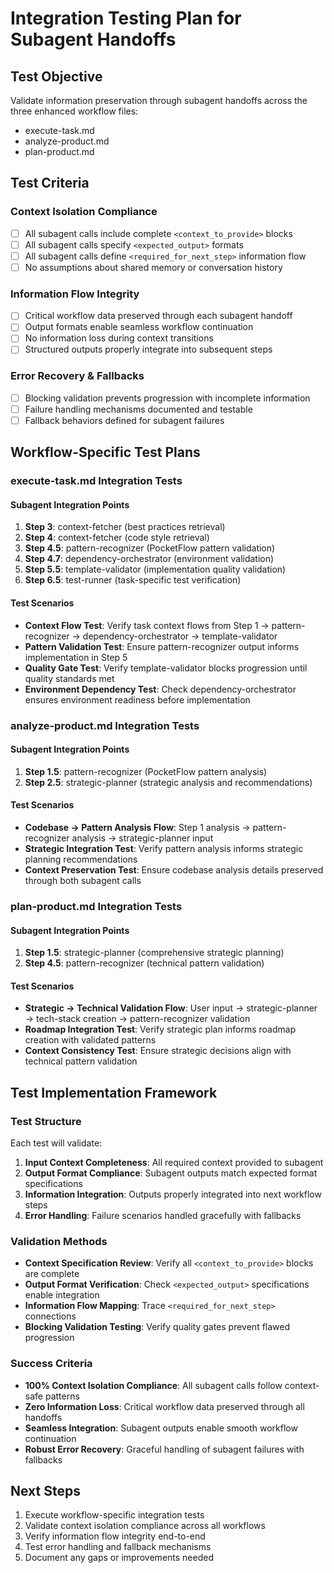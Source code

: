 # Integration Testing Plan for Subagent Handoffs

## Test Objective
Validate information preservation through subagent handoffs across the three enhanced workflow files:
- execute-task.md 
- analyze-product.md
- plan-product.md

## Test Criteria

### Context Isolation Compliance
- [ ] All subagent calls include complete `<context_to_provide>` blocks
- [ ] All subagent calls specify `<expected_output>` formats
- [ ] All subagent calls define `<required_for_next_step>` information flow
- [ ] No assumptions about shared memory or conversation history

### Information Flow Integrity  
- [ ] Critical workflow data preserved through each subagent handoff
- [ ] Output formats enable seamless workflow continuation
- [ ] No information loss during context transitions
- [ ] Structured outputs properly integrate into subsequent steps

### Error Recovery & Fallbacks
- [ ] Blocking validation prevents progression with incomplete information
- [ ] Failure handling mechanisms documented and testable
- [ ] Fallback behaviors defined for subagent failures

## Workflow-Specific Test Plans

### execute-task.md Integration Tests

#### Subagent Integration Points
1. **Step 3**: context-fetcher (best practices retrieval)
2. **Step 4**: context-fetcher (code style retrieval) 
3. **Step 4.5**: pattern-recognizer (PocketFlow pattern validation)
4. **Step 4.7**: dependency-orchestrator (environment validation)
5. **Step 5.5**: template-validator (implementation quality validation)
6. **Step 6.5**: test-runner (task-specific test verification)

#### Test Scenarios
- **Context Flow Test**: Verify task context flows from Step 1 → pattern-recognizer → dependency-orchestrator → template-validator
- **Pattern Validation Test**: Ensure pattern-recognizer output informs implementation in Step 5
- **Quality Gate Test**: Verify template-validator blocks progression until quality standards met
- **Environment Dependency Test**: Check dependency-orchestrator ensures environment readiness before implementation

### analyze-product.md Integration Tests

#### Subagent Integration Points
1. **Step 1.5**: pattern-recognizer (PocketFlow pattern analysis)
2. **Step 2.5**: strategic-planner (strategic analysis and recommendations)

#### Test Scenarios
- **Codebase → Pattern Analysis Flow**: Step 1 analysis → pattern-recognizer analysis → strategic-planner input
- **Strategic Integration Test**: Verify pattern analysis informs strategic planning recommendations
- **Context Preservation Test**: Ensure codebase analysis details preserved through both subagent calls

### plan-product.md Integration Tests

#### Subagent Integration Points  
1. **Step 1.5**: strategic-planner (comprehensive strategic planning)
2. **Step 4.5**: pattern-recognizer (technical pattern validation)

#### Test Scenarios
- **Strategic → Technical Validation Flow**: User input → strategic-planner → tech-stack creation → pattern-recognizer validation
- **Roadmap Integration Test**: Verify strategic plan informs roadmap creation with validated patterns
- **Context Consistency Test**: Ensure strategic decisions align with technical pattern validation

## Test Implementation Framework

### Test Structure
Each test will validate:
1. **Input Context Completeness**: All required context provided to subagent
2. **Output Format Compliance**: Subagent outputs match expected format specifications  
3. **Information Integration**: Outputs properly integrated into next workflow steps
4. **Error Handling**: Failure scenarios handled gracefully with fallbacks

### Validation Methods
- **Context Specification Review**: Verify all `<context_to_provide>` blocks are complete
- **Output Format Verification**: Check `<expected_output>` specifications enable integration
- **Information Flow Mapping**: Trace `<required_for_next_step>` connections
- **Blocking Validation Testing**: Verify quality gates prevent flawed progression

### Success Criteria
- **100% Context Isolation Compliance**: All subagent calls follow context-safe patterns
- **Zero Information Loss**: Critical workflow data preserved through all handoffs
- **Seamless Integration**: Subagent outputs enable smooth workflow continuation
- **Robust Error Recovery**: Graceful handling of subagent failures with fallbacks

## Next Steps
1. Execute workflow-specific integration tests
2. Validate context isolation compliance across all workflows
3. Verify information flow integrity end-to-end
4. Test error handling and fallback mechanisms
5. Document any gaps or improvements needed